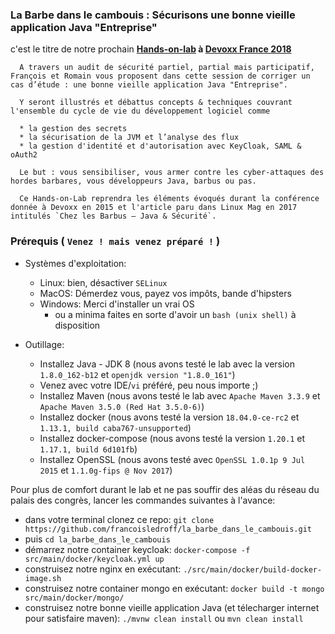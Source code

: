 ### La Barbe dans le cambouis : Sécurisons une bonne vieille application Java "Entreprise"

c'est le titre de notre prochain **[Hands-on-lab](https://cfp.devoxx.fr/2018/talk/ZFX-8309/La_Barbe_dans_le_cambouis_:_Securisons_une_bonne_vieille_application_Java_%22Entreprise%22) à [Devoxx France 2018](https://devoxx.fr/)**

      A travers un audit de sécurité partiel, partial mais participatif, François et Romain vous proposent dans cette session de corriger un cas d’étude : une bonne vieille application Java "Entreprise".

      Y seront illustrés et débattus concepts & techniques couvrant l'ensemble du cycle de vie du développement logiciel comme

      * la gestion des secrets
      * la sécurisation de la JVM et l’analyse des flux
      * la gestion d'identité et d'autorisation avec KeyCloak, SAML & oAuth2

      Le but : vous sensibiliser, vous armer contre les cyber-attaques des hordes barbares, vous développeurs Java, barbus ou pas.

      Ce Hands-on-Lab reprendra les éléments évoqués durant la conférence donnée à Devoxx en 2015 et l'article paru dans Linux Mag en 2017 intitulés `Chez les Barbus – Java & Sécurité`.



###  Prérequis ( `Venez ! mais venez préparé !` )

* Systèmes d'exploitation:
  * Linux: bien, désactiver `SELinux`
  * MacOS: Démerdez vous, payez vos impôts, bande d'hipsters
  * Windows: Merci d'installer un vrai OS
    * ou a minima faites en sorte d'avoir un `bash (unix shell)` à disposition

* Outillage:
  * Installez Java - JDK 8 (nous avons testé le lab avec la version `1.8.0_162-b12` et `openjdk version "1.8.0_161"`)
  * Venez avec votre IDE/`vi` préféré, peu nous importe ;)
  * Installez Maven (nous avons testé le lab avec `Apache Maven 3.3.9` et `Apache Maven 3.5.0 (Red Hat 3.5.0-6)`)
  * Installez docker (nous avons testé la version `18.04.0-ce-rc2` et `1.13.1, build caba767-unsupported`)
  * Installez docker-compose (nous avons testé la version `1.20.1` et `1.17.1, build 6d101fb`)
  * Installez OpenSSL (nous avons testé avec `OpenSSL 1.0.1p 9 Jul 2015` et `1.1.0g-fips @ Nov 2017`)


Pour plus de comfort durant le lab et ne pas souffir des aléas du réseau du palais des congrès, lancer les commandes suivantes à l'avance:

  * dans votre terminal clonez ce repo: `git clone https://github.com/francoisledroff/la_barbe_dans_le_cambouis.git`
  * puis `cd la_barbe_dans_le_cambouis`
  * démarrez notre container keycloak: `docker-compose -f src/main/docker/keycloak.yml up`
  * construisez notre nginx en exécutant: `./src/main/docker/build-docker-image.sh`
  * construisez notre container mongo en exécutant: `docker build -t mongo src/main/docker/mongo/`
  * construisez notre bonne vieille application Java (et télecharger internet pour satisfaire maven): `./mvnw clean install` ou `mvn clean install`

